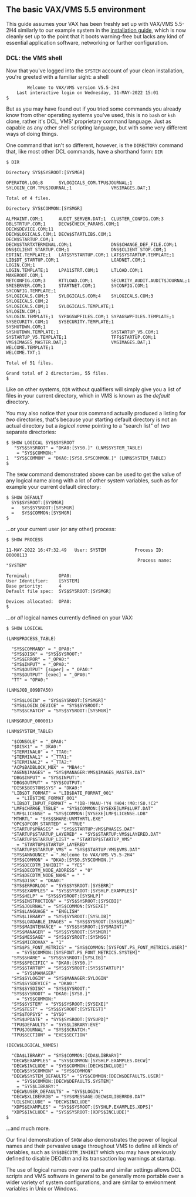The basic VAX/VMS 5.5 environment
--------------------------------------------------------------------------------

This guide assumes your VAX has been freshly set up with VAX/VMS 5.5-2H4 
similarly to our example system in the [installation guide](010-install.md), 
which is now cleanly set up to the point that it boots warning-free but lacks 
any kind of essential application software, networking or further 
configuration.

### DCL: the VMS shell

Now that you've logged into the `SYSTEM` account of your clean installation,
you're greeted with a familiar sight: a shell

```
        Welcome to VAX/VMS version V5.5-2H4
    Last interactive login on Wednesday, 11-MAY-2022 15:01
$ 
```

But as you may have found out if you tried some commands you already
know from other operating systems you've used, this is no `bash` or `ksh` 
clone, rather it's DCL, VMS' proprietary command language. Just as capable as
any other shell scripting language, but with some very different ways of 
doing things.

One command that isn't so different, however, is the `DIRECTORY` command that,
like most other DCL commands, have a shorthand form: `DIR`

```
$ DIR

Directory SYS$SYSROOT:[SYSMGR]

OPERATOR.LOG;8      SYLOGICALS_COM.TPU$JOURNAL;1            
SYLOGIN_COM.TPU$JOURNAL;1               VMSIMAGES.DAT;1     

Total of 4 files.

Directory SYS$COMMON:[SYSMGR]

ALFMAINT.COM;1      AUDIT_SERVER.DAT;1  CLUSTER_CONFIG.COM;3
DBLSTRTUP.COM;1     DECW$CHECK_PARAMS.COM;1                 DECW$DEVICE.COM;11 
DECW$LOGICALS.COM;1 DECW$STARTLIBS.COM;1                    DECW$STARTUP.COM;1 
DECW$STARTXTERMINAL.COM;1               DNS$CHANGE_DEF_FILE.COM;1
DNS$CLIENT_STARTUP.COM;1                DNS$CLIENT_STOP.COM;1
EDTINI.TEMPLATE;1   LAT$SYSTARTUP.COM;1 LAT$SYSTARTUP.TEMPLATE;1
LIB$DT_STARTUP.COM;1                    LOADNET.COM;1       LOGIN.COM;1        
LOGIN.TEMPLATE;1    LPA11STRT.COM;1     LTLOAD.COM;1        MAKEROOT.COM;1     
NETCONFIG.COM;3     RTTLOAD.COM;1       SECURITY_AUDIT.AUDIT$JOURNAL;1
SMISERVER.COM;1     STARTNET.COM;1      SYCONFIG.COM;1      SYCONFIG.TEMPLATE;1
SYLOGICALS.COM;5    SYLOGICALS.COM;4    SYLOGICALS.COM;3    SYLOGICALS.COM;2   
SYLOGICALS.COM;1    SYLOGICALS.TEMPLATE;1                   SYLOGIN.COM;1      
SYLOGIN.TEMPLATE;1  SYPAGSWPFILES.COM;1 SYPAGSWPFILES.TEMPLATE;1
SYSECURITY.COM;1    SYSECURITY.TEMPLATE;1                   SYSHUTDWN.COM;1    
SYSHUTDWN.TEMPLATE;1                    SYSTARTUP_V5.COM;1  
SYSTARTUP_V5.TEMPLATE;1                 TFF$STARTUP.COM;1   
VMS$IMAGES_MASTER.DAT;3                 VMSIMAGES.DAT;1     WELCOME.TEMPLATE;1 
WELCOME.TXT;1       

Total of 51 files.

Grand total of 2 directories, 55 files.
$ 
```

Like on other systems, `DIR` without qualifiers will simply give you a
list of files in your current directory, which in VMS is known as the 
*default* directory.

You may also notice that your `DIR` command actually produced a listing
for *two* directories, that's because your starting default directory
is not an actual directory but a *logical name* pointing to a "search
list" of two separate directories:

```
$ SHOW LOGICAL SYS$SYSROOT
   "SYS$SYSROOT" = "DKA0:[SYS0.]" (LNM$SYSTEM_TABLE)
	= "SYS$COMMON:"
1  "SYS$COMMON" = "DKA0:[SYS0.SYSCOMMON.]" (LNM$SYSTEM_TABLE)
$ 
```

The `SHOW` command demonstrated above can be used to get the
value of any logical name along with a lot of other system variables,
such as for example your current default directory:

```
$ SHOW DEFAULT
  SYS$SYSROOT:[SYSMGR]
  =   SYS$SYSROOT:[SYSMGR]
  =   SYS$COMMON:[SYSMGR]
$ 
```

...or your current user (or any other) process:

```
$ SHOW PROCESS

11-MAY-2022 16:47:32.49   User: SYSTEM           Process ID:   00000113
                                                  Process name: "SYSTEM"

Terminal:           OPA0:
User Identifier:    [SYSTEM]
Base priority:      4
Default file spec:  SYS$SYSROOT:[SYSMGR]

Devices allocated:  OPA0:
$ 
```

...or *all* logical names currently defined on your VAX:

```
$ SHOW LOGICAL

(LNM$PROCESS_TABLE)

  "SYS$COMMAND" = "_OPA0:"
  "SYS$DISK" = "SYS$SYSROOT:"
  "SYS$ERROR" = "_OPA0:"
  "SYS$INPUT" = "_OPA0:"
  "SYS$OUTPUT" [super] = "_OPA0:"
  "SYS$OUTPUT" [exec] = "_OPA0:"
  "TT" = "OPA0:"

(LNM$JOB_809D7A50)

  "SYS$LOGIN" = "SYS$SYSROOT:[SYSMGR]"
  "SYS$LOGIN_DEVICE" = "SYS$SYSROOT:"
  "SYS$SCRATCH" = "SYS$SYSROOT:[SYSMGR]"

(LNM$GROUP_000001)

(LNM$SYSTEM_TABLE)

  "$CONSOLE" = "_OPA0:"
  "$DISK1" = "_DKA0:"
  "$TERMINAL0" = "_TTA0:"
  "$TERMINAL1" = "_TTA1:"
  "$TERMINAL2" = "_TTA2:"
  "ACP$BADBLOCK_MBX" = "MBA4:"
  "AGEN$IMAGES" = "SYS$MANAGER:VMS$IMAGES_MASTER.DAT"
  "DBG$INPUT" = "SYS$INPUT:"
  "DBG$OUTPUT" = "SYS$OUTPUT:"
  "DISK$BOSTON$SYS" = "DKA0:"
  "LIB$DT_FORMAT" = "LIB$DATE_FORMAT_001"
	= "LIB$TIME_FORMAT_001"
  "LIB$DT_INPUT_FORMAT" = "!DB-!MAAU-!Y4 !H04:!M0:!S0.!C2"
  "LMF$CHARGE_TABLE" = "SYS$COMMON:[SYSEXE]LMF$LURT.DAT"
  "LMF$LICENSE" = "SYS$COMMON:[SYSEXE]LMF$LICENSE.LDB"
  "MTHRTL" = "SYS$SHARE:UVMTHRTL.EXE"
  "OPC$OPCOM_STARTED" = "TRUE"
  "STARTUP$PHASES" = "SYS$STARTUP:VMS$PHASES.DAT"
  "STARTUP$STARTUP_LAYERED" = "SYS$STARTUP:VMS$LAYERED.DAT"
  "STARTUP$STARTUP_LIST" = "STARTUP$STARTUP_VMS"
	= "STARTUP$STARTUP_LAYERED"
  "STARTUP$STARTUP_VMS" = "SYS$STARTUP:VMS$VMS.DAT"
  "SYS$ANNOUNCE" = ".Welcome to VAX/VMS V5.5-2H4"
  "SYS$COMMON" = "DKA0:[SYS0.SYSCOMMON.]"
  "SYS$DECDTM_INHIBIT" = "YES"
  "SYS$DECDTM_NODE_ADDRESS" = "0"
  "SYS$DECDTM_NODE_NAME" = " "
  "SYS$DISK" = "DKA0:"
  "SYS$ERRORLOG" = "SYS$SYSROOT:[SYSERR]"
  "SYS$EXAMPLES" = "SYS$SYSROOT:[SYSHLP.EXAMPLES]"
  "SYS$HELP" = "SYS$SYSROOT:[SYSHLP]"
  "SYS$INSTRUCTION" = "SYS$SYSROOT:[SYSCBI]"
  "SYS$JOURNAL" = "SYS$COMMON:[SYSEXE]"
  "SYS$LANGUAGE" = "ENGLISH"
  "SYS$LIBRARY" = "SYS$SYSROOT:[SYSLIB]"
  "SYS$LOADABLE_IMAGES" = "SYS$SYSROOT:[SYS$LDR]"
  "SYS$MAINTENANCE" = "SYS$SYSROOT:[SYSMAINT]"
  "SYS$MANAGER" = "SYS$SYSROOT:[SYSMGR]"
  "SYS$MESSAGE" = "SYS$SYSROOT:[SYSMSG]"
  "SYS$MICROVAX" = "1"
  "SYS$PS_FONT_METRICS" = "SYS$COMMON:[SYSFONT.PS_FONT_METRICS.USER]"
	= "SYS$COMMON:[SYSFONT.PS_FONT_METRICS.SYSTEM]"
  "SYS$SHARE" = "SYS$SYSROOT:[SYSLIB]"
  "SYS$SPECIFIC" = "DKA0:[SYS0.]"
  "SYS$STARTUP" = "SYS$SYSROOT:[SYS$STARTUP]"
	= "SYS$MANAGER"
  "SYS$SYLOGIN" = "SYS$MANAGER:SYLOGIN"
  "SYS$SYSDEVICE" = "DKA0:"
  "SYS$SYSDISK" = "SYS$SYSROOT:"
  "SYS$SYSROOT" = "DKA0:[SYS0.]"
	= "SYS$COMMON:"
  "SYS$SYSTEM" = "SYS$SYSROOT:[SYSEXE]"
  "SYS$TEST" = "SYS$SYSROOT:[SYSTEST]"
  "SYS$TOPSYS" = "SYS0"
  "SYS$UPDATE" = "SYS$SYSROOT:[SYSUPD]"
  "TPU$DEFAULTS" = "SYS$LIBRARY:EVE"
  "TPU$JOURNAL" = "SYS$SCRATCH:"
  "TPU$SECTION" = "EVE$SECTION"

(DECW$LOGICAL_NAMES)

  "CDA$LIBRARY" = "SYS$COMMON:[CDA$LIBRARY]"
  "DECW$EXAMPLES" = "SYS$COMMON:[SYSHLP.EXAMPLES.DECW]"
  "DECW$INCLUDE" = "SYS$COMMON:[DECW$INCLUDE]"
  "DECW$SYSCOMMON" = "SYS$COMMON"
  "DECW$SYSTEM_DEFAULTS" = "SYS$COMMON:[DECW$DEFAULTS.USER]"
	= "SYS$COMMON:[DECW$DEFAULTS.SYSTEM]"
	= "SYS$LIBRARY:"
  "DECW$USER_DEFAULTS" = "SYS$LOGIN:"
  "DECW$XLIBERRDB" = "SYS$MESSAGE:DECW$XLIBERRDB.DAT"
  "UIL$INCLUDE" = "DECW$INCLUDE"
  "XDPS$EXAMPLES" = "SYS$SYSROOT:[SYSHLP.EXAMPLES.XDPS]"
  "XDPS$INCLUDE" = "SYS$SYSROOT:[XDPS$INCLUDE]"
$
```

...and much more.

Our final demonstration of `SHOW` also demonstrates the power of logical
names and their pervasive usage throughout VMS to define all kinds of
variables, such as `SYS$DECDTM_INHIBIT` which you may have previously
defined to disable DECdtm and its transaction log warnings at startup.

The use of logical names over raw paths and similar settings allows DCL
scripts and VMS software in general to be generally more portable over
a wider variety of system configurations, and are similar to environment
variables in Unix or Windows.

